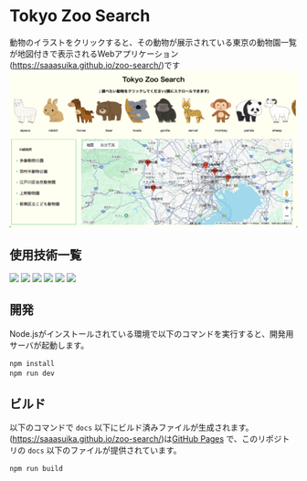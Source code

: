 # Tokyo Zoo Search
動物のイラストをクリックすると、その動物が展示されている東京の動物園一覧が地図付きで表示されるWebアプリケーション(<a href="https://saaasuika.github.io/zoo-search/">https://saaasuika.github.io/zoo-search/</a>)です
![](./screenshot.png)

## 使用技術一覧
<p style="display: inline">
<img src="https://img.shields.io/badge/-Node.js-ccf5c6.svg?logo=Node.js&style=for-the-badge">
<img src="https://img.shields.io/badge/-React-508d91.svg?logo=React&style=for-the-badge">
<img src="https://img.shields.io/badge/-typescript-a1e8ed.svg?logo=typescript&style=for-the-badge">
<img src="https://img.shields.io/badge/-javascript-f3f5c6.svg?logo=javascript&style=for-the-badge">
<img src="https://img.shields.io/badge/-HTML-dbdbdb.svg?logo=html&style=for-the-badge">
<img src="https://img.shields.io/badge/-CSS-dbdbdb.svg?logo=CSS&style=for-the-badge">

## 開発
Node.jsがインストールされている環境で以下のコマンドを実行すると、開発用サーバが起動します。
```sh
npm install
npm run dev
```

## ビルド

以下のコマンドで `docs` 以下にビルド済みファイルが生成されます。  (<a href="https://saaasuika.github.io/zoo-search/">https://saaasuika.github.io/zoo-search/</a>)は[GitHub Pages](https://pages.github.com/) で、このリポジトリの `docs` 以下のファイルが提供されています。

```sh
npm run build
```
